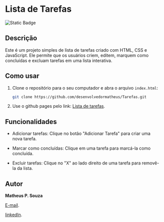 # Lista de Tarefas
![Static Badge](https://img.shields.io/badge/Licence-MIT-green)

## Descrição
Este é um projeto simples de lista de tarefas criado com HTML, CSS e JavaScript. Ele permite que os usuários criem, editem, marquem como concluídas e excluam tarefas em uma lista interativa.

## Como usar

1. Clone o repositório para o seu computador e abra o arquivo `index.html`:

   ```bash
   git clone https://github.com/desenvolvedormatheus/Tarefas.git
   ```

2. Use o github pages pelo link: [Lista de tarefas](https://desenvolvedormatheus.github.io/Tarefas/).
   
## Funcionalidades

- Adicionar tarefas: Clique no botão "Adicionar Tarefa" para criar uma nova tarefa.

- Marcar como concluídas: Clique em uma tarefa para marcá-la como concluída.

- Excluir tarefas: Clique no "X" ao lado direito de uma tarefa para removê-la da lista.


## Autor

**Matheus P. Souza**

[E-mail](mailto:desenvolvedormatheus.dev@gmail.com).

[linkedIn](https://www.linkedin.com/in/matheus-souza-460868228/).
